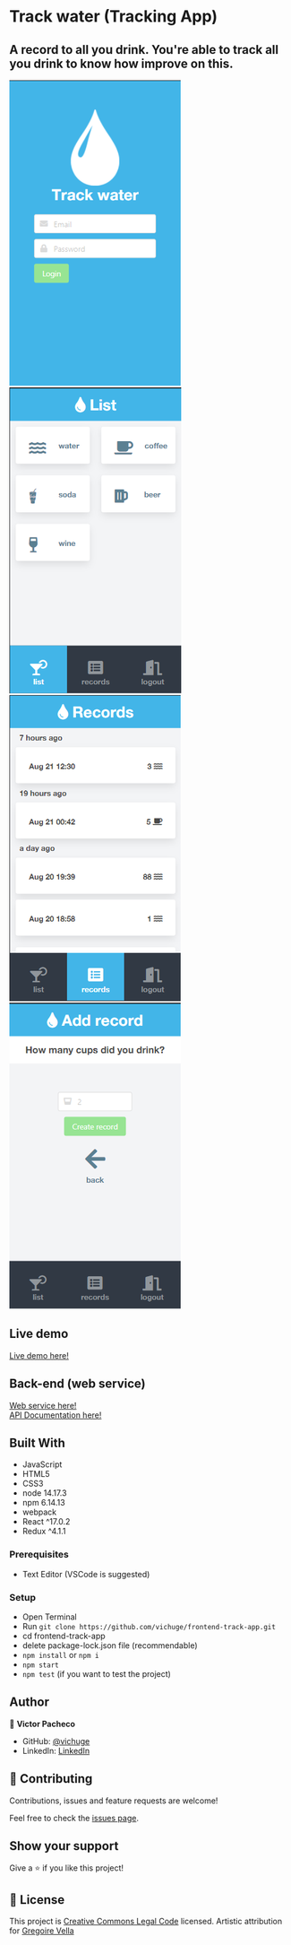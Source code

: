 # Track water (Tracking App)

## A record to all you drink. You're able to track all you drink to know how improve on this.

![screenshot](/screenshots/Screenshot_1.png)
![screenshot](/screenshots/Screenshot_2.png)
![screenshot](/screenshots/Screenshot_3.png)
![screenshot](/screenshots/Screenshot_4.png)

## Live demo

[Live demo here!](https://vichuge.github.io/frontend-track-app/)

## Back-end (web service)

[Web service here!](https://github.com/vichuge/backend-track-app/tree/start-api)
<br />
[API Documentation here!](https://github.com/vichuge/backend-track-app/blob/start-api/docs/documentation/documentation.md)

## Built With

- JavaScript
- HTML5
- CSS3
- node 14.17.3
- npm 6.14.13
- webpack
- React ^17.0.2
- Redux ^4.1.1

### Prerequisites

- Text Editor (VSCode is suggested)

### Setup

- Open Terminal
- Run `git clone https://github.com/vichuge/frontend-track-app.git`
- cd frontend-track-app
- delete package-lock.json file (recommendable)
- `npm install` or `npm i`
- `npm start`
- `npm test` (if you want to test the project)

## Author

👤 **Victor Pacheco**

- GitHub: [@vichuge](https://github.com/vichuge)
- LinkedIn: [LinkedIn](https://www.linkedin.com/in/victorpachecoflores/)


## 🤝 Contributing

Contributions, issues and feature requests are welcome! 

Feel free to check the [issues page](https://github.com/vichuge/frontend-track-app/issues).

## Show your support

Give a ⭐️ if you like this project!

## 📝 License

This project is [Creative Commons Legal Code](./LICENSE) licensed.
Artistic attribution for [Gregoire Vella](https://www.behance.net/gregoirevella)
